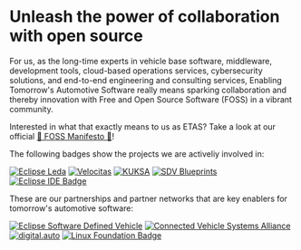 # Unleash the power of collaboration with open source

For us, as the long-time experts in vehicle base software, middleware, development tools, cloud-based operations services, cybersecurity solutions, and end-to-end engineering and consulting services, Enabling Tomorrow's Automotive Software really means sparking collaboration and thereby innovation with Free and Open Source Software (FOSS) in a vibrant community.

Interested in what that exactly means to us as ETAS? Take a look at our official [💙 FOSS Manifesto 💙](https://www.etas.com/en/open-source-software.php)!

The following badges show the projects we are activeliy involved in:

[![Eclipse Leda](https://img.shields.io/badge/github-automotive.leda-8A4F9D?logo=github)](https://eclipse-leda.github.io/leda/)
[![Velocitas](https://img.shields.io/badge/github-automotive.velocitas-4F9DD3?logo=github)](https://github.com/eclipse-velocitas)
[![KUKSA](https://img.shields.io/badge/github-automotive.kuksa-2DA992?logo=github)](https://github.com/eclipse-kuksa)
[![SDV Blueprints](https://img.shields.io/badge/github-automotive.sdv-F68D2C?logo=github)](https://github.com/eclipse-sdv-blueprints)
[![Eclipse IDE Badge](https://img.shields.io/badge/Eclipse%20IDE-2C2255?logo=eclipseide&logoColor=fff&style=flat)](https://www.eclipse.org/ide/)

These are our partnerships and partner networks that are key enablers for tomorrow's automotive software:

[![Eclipse Software Defined Vehicle](https://img.shields.io/badge/eclipse-sdv-AB1A6E)](https://sdv.eclipse.org/)
[![Connected Vehicle Systems Alliance](https://img.shields.io/badge/github-COVESA-6BAACF?logo=github)](https://github.com/COVESA)
[![digital.auto](https://img.shields.io/badge/digital.auto-819D4E)](https://www.digital-auto.org/)
[![Linux Foundation Badge](https://img.shields.io/badge/Linux%20Foundation-036?logo=linuxfoundation&logoColor=fff&style=flat)](https://www.linuxfoundation.org/)

